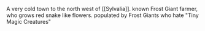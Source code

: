 A very cold town to the north west of [[Sylvalia]].
known Frost Giant farmer, who grows red snake like flowers.
populated by Frost Giants who hate "Tiny Magic Creatures"